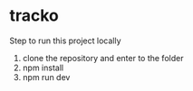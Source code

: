 # tracko

Step to run this project locally

1. clone the repository and enter to the folder
2. npm install
3. npm run dev
